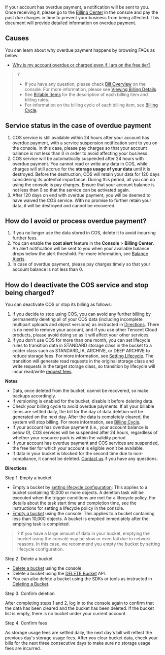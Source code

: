 If your account has overdue payment, a notification will be sent to you. Once receiving it, please go to the [Billing Center](https://console.cloud.tencent.com/account/recharge) in the console and pay the past due charges in time to prevent your business from being affected. This document will provide detailed information on overdue payment.

## Causes

You can learn about why overdue payment happens by browsing FAQs as below:

- [Why is my account overdue or charged even if I am on the free tier?](https://www.tencentcloud.com/document/product/436/10373)



>?
>- If you have any question, please check [Bill Overview](https://console.cloud.tencent.com/expense/bill/overview) on the console. For more information, please see [Viewing Billing Details](https://www.tencentcloud.com/document/product/436/31631).
>- See [Billable Items](https://www.tencentcloud.com/document/product/436/33776) for the description of each billing item and billing rules.
>- For information on the billing cycle of each billing item, see [Billing Cycle](https://www.tencentcloud.com/document/product/436/16871).


## Service status in the case of overdue payment


1. COS service is still available within 24 hours after your account has overdue payment, with a service suspension notification sent to you on the console. In this case, please pay charges so that your account balance is not less than 0 in order to avoid affecting your business.
2. COS service will be automatically suspended after 24 hours with overdue payment. You cannot read or write any data in COS, while charges will still accrue for the **storage usage of your data** until it is destroyed. Before the destruction, COS will retain your data for 120 days considering its potential importance. During this period, all you can do using the console is pay charges. Ensure that your account balance is not less than 0 so that the service can be activated again.
3. After 120 days on end with overdue payment, you will be deemed to have waived the COS service. With no promise to further retain your data, it will be destroyed and cannot be recovered.


## How do I avoid or process overdue payment?


1. If you no longer use the data stored in COS, delete it to avoid incurring further fees.
2. You can enable the **cost alert** feature in the **Console** > **Billing Center**. An alert notification will be sent to you when your available balance drops below the alert threshold. For more information, see [Balance Alerts](https://www.tencentcloud.com/document/product/555/9942).
3. In case of overdue payment, please pay charges timely so that your account balance is not less than 0.



## How do I deactivate the COS service and stop being charged?

You can deactivate COS or stop its billing as follows:

1. If you decide to stop using COS, you can avoid any further billing by permanently deleting all of your COS data (including incomplete multipart uploads and object versions) as instructed in [Directions](#close). There is no need to remove your account, and if you use other Tencent Cloud products, please avoid doing so as it will affect your other services.
2. If you don't use COS for more than one month, you can set lifecycle rules to transition data in STANDARD storage class in the bucket to a colder class such as STANDARD_IA, ARCHIVE, or DEEP ARCHIVE to reduce storage fees. For more information, see [Setting Lifecycle](https://intl.cloud.tencent.com/document/product/436/14605). The transition will generate read requests in the original storage class and write requests in the target storage class, so transition by lifecycle will incur read/write [request fees](https://intl.cloud.tencent.com/document/product/436/40100).


**Notes**

- Data, once deleted from the bucket, cannot be recovered, so make backups accordingly.
- If versioning is enabled for the bucket, disable it before deleting data.
- Check your billing cycle to avoid overdue payments. If all your billable items are settled daily, the bill for the day of data deletion will be generated on the next day. After the data is completely cleared, the system will stop billing. For more information, see [Billing Cycle](https://intl.cloud.tencent.com/document/product/436/16871).
- If your account has overdue payment (i.e., your account balance is below 0), COS services will be suspended after 24 hours, regardless of whether your resource pack is within the validity period.
- If your account has overdue payment and COS services are suspended, the free tier for which your account is eligible won't be available.
- If data in your bucket is blocked for the second time due to non-compliance, it cannot be deleted. [Contact us](https://intl.cloud.tencent.com/contact-sales) if you have any questions. 



[](id:guide)

**Directions**


Step 1. Empty a bucket

- Empty a bucket by [setting lifecycle configuration](https://intl.cloud.tencent.com/document/product/436/14605): This applies to a bucket containing 10,000 or more objects. A deletion task will be executed when the trigger conditions are met for a lifecycle policy. For details about the task start time and completion time, see the instructions for setting a lifecycle policy in the console.
- [Empty a bucket](https://intl.cloud.tencent.com/document/product/436/30926) using the console: This applies to a bucket containing less than 10,000 objects. A bucket is emptied immediately after the emptying task is completed.

>? If you have a large amount of data in your bucket, emptying the bucket using the console may be slow or even fail due to network reasons. In this case, we recommend you empty the bucket by setting lifecycle configuration.
>

Step 2. Delete a bucket

- [Delete a bucket](https://intl.cloud.tencent.com/document/product/436/30361) using the console.
- Delete a bucket using the [DELETE Bucket](https://intl.cloud.tencent.com/document/product/436/7732) API.
- You can also delete a bucket using the SDKs or tools as instructed in [Deleting a Bucket](https://intl.cloud.tencent.com/document/product/436/14105).

Step 3. Confirm deletion

After completing steps 1 and 2, log in to the console again to confirm that the data has been cleared and the bucket has been deleted. If the bucket list is empty, there is no bucket under your current account.

Step 4. Confirm fees

As storage usage fees are settled daily, the next day's bill will reflect the previous day's storage usage fees. After you clear bucket data, check your bills for the next three consecutive days to make sure no storage usage fees are incurred.

